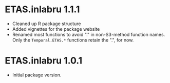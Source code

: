 # ETAS.inlabru 1.1.1

* Cleaned up R package structure
* Added vignettes for the package website
* Renamed most functions to avoid "." in non-S3-method function names.
  Only the `Temporal.ETAS.*` functions retain the ".", for now.

# ETAS.inlabru 1.0.1

* Initial package version.
